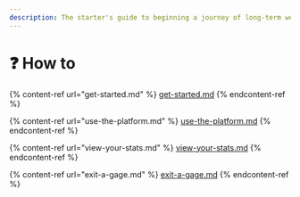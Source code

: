 ```yaml
---
description: The starter's guide to beginning a journey of long-term wealth on Eternal
---
```


# ❓ How to

{% content-ref url="get-started.md" %}
[get-started.md](get-started.md)
{% endcontent-ref %}

{% content-ref url="use-the-platform.md" %}
[use-the-platform.md](use-the-platform.md)
{% endcontent-ref %}

{% content-ref url="view-your-stats.md" %}
[view-your-stats.md](view-your-stats.md)
{% endcontent-ref %}

{% content-ref url="exit-a-gage.md" %}
[exit-a-gage.md](exit-a-gage.md)
{% endcontent-ref %}
